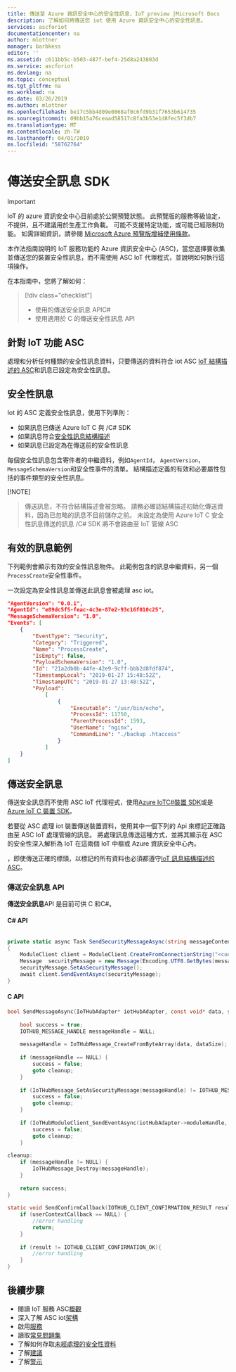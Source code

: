 ```yaml
---
title: 傳送至 Azure 資訊安全中心的安全性訊息，IoT preview |Microsoft Docs
description: 了解如何將傳送您 iot 使用 Azure 資訊安全中心的安全性訊息。
services: ascforiot
documentationcenter: na
author: mlottner
manager: barbkess
editor: ''
ms.assetid: c611bb5c-b503-487f-bef4-25d8a243803d
ms.service: ascforiot
ms.devlang: na
ms.topic: conceptual
ms.tgt_pltfrm: na
ms.workload: na
ms.date: 03/26/2019
ms.author: mlottner
ms.openlocfilehash: be17c5bb4d09e0868af0c6fd9b31f7653b614735
ms.sourcegitcommit: 09bb15a76ceaad58517c8fa3b53e1d8fec5f3db7
ms.translationtype: MT
ms.contentlocale: zh-TW
ms.lasthandoff: 04/01/2019
ms.locfileid: "58762764"
---
```

# <a name="send-security-messages-sdk"></a>傳送安全訊息 SDK

> [!IMPORTANT]
> IoT 的 azure 資訊安全中心目前處於公開預覽狀態。
> 此預覽版的服務等級協定，不提供，且不建議用於生產工作負載。 可能不支援特定功能，或可能已經限制功能。 如需詳細資訊，請參閱 [Microsoft Azure 預覽版增補使用條款](https://azure.microsoft.com/support/legal/preview-supplemental-terms/)。

本作法指南說明的 IoT 服務功能的 Azure 資訊安全中心 (ASC)，當您選擇要收集並傳送您的裝置安全性訊息，而不需使用 ASC IoT 代理程式，並說明如何執行這項操作。  

在本指南中，您將了解如何： 
> [!div class="checklist"]
> * 使用的傳送安全訊息 APIC#
> * 使用適用於 C 的傳送安全性訊息 API

## <a name="asc-for-iot-capabilities"></a>針對 IoT 功能 ASC

處理和分析任何種類的安全性訊息資料，只要傳送的資料符合 iot ASC [IoT 結構描述的 ASC](https://aka.ms/iot-security-schemas)和訊息已設定為安全性訊息。

## <a name="security-message"></a>安全性訊息

Iot 的 ASC 定義安全性訊息，使用下列準則：
- 如果訊息已傳送 Azure IoT C 與 /C# SDK
- 如果訊息符合[安全性訊息結構描述](https://aka.ms/iot-security-schemas)
- 如果訊息已設定為在傳送前的安全性訊息

每個安全性訊息包含寄件者的中繼資料，例如`AgentId`， `AgentVersion`，`MessageSchemaVersion`和安全性事件的清單。
結構描述定義的有效和必要屬性包括的事件類型的安全性訊息。

[!NOTE]
> 傳送訊息，不符合結構描述會被忽略。 請務必確認結構描述初始化傳送資料，因為已忽略的訊息不目前儲存之前。 
> 未設定為使用 Azure IoT C 安全性訊息傳送的訊息 /C# SDK 將不會路由至 IoT 管線 ASC

## <a name="valid-message-example"></a>有效的訊息範例

下列範例會顯示有效的安全性訊息物件。 此範例包含的訊息中繼資料，另一個`ProcessCreate`安全性事件。

一次設定為安全性訊息並傳送此訊息會被處理 asc iot。

```json
"AgentVersion": "0.0.1",
"AgentId": "e89dc5f5-feac-4c3e-87e2-93c16f010c25",
"MessageSchemaVersion": "1.0",
"Events": [
    {
        "EventType": "Security",
        "Category": "Triggered",
        "Name": "ProcessCreate",
        "IsEmpty": false,
        "PayloadSchemaVersion": "1.0",
        "Id": "21a2db0b-44fe-42e9-9cff-bbb2d8fdf874",
        "TimestampLocal": "2019-01-27 15:48:52Z",
        "TimestampUTC": "2019-01-27 13:48:52Z",
        "Payload":
            [
                {
                    "Executable": "/usr/bin/echo",
                    "ProcessId": 11750,
                    "ParentProcessId": 1593,
                    "UserName": "nginx",
                    "CommandLine": "./backup .htaccess"
                }
            ]
    }
]
```

## <a name="send-security-messages"></a>傳送安全訊息 

傳送安全訊息而不使用 ASC IoT 代理程式，使用[Azure IoTC#裝置 SDK](https://github.com/Azure/azure-iot-sdk-csharp/tree/preview)或是[Azure IoT C 裝置 SDK](https://github.com/Azure/azure-iot-sdk-c/tree/public-preview)。

若要從 ASC 處理 iot 裝置傳送裝置資料，使用其中一個下列的 Api 來標記正確路由至 ASC IoT 處理管線的訊息。 將處理訊息傳送這種方式，並將其顯示在 ASC 的安全性深入解析為 IoT 在這兩個 IoT 中樞或 Azure 資訊安全中心內。 

，即使傳送正確的標頭，以標記的所有資料也必須都遵守[IoT 訊息結構描述的 ASC](https://aka.ms/iot-security-schemas)。 

### <a name="send-security-message-api"></a>傳送安全訊息 API

**傳送安全訊息**API 是目前可供 C 和C#。  

#### <a name="c-api"></a>C# API

```cs

private static async Task SendSecurityMessageAsync(string messageContent)
{
    ModuleClient client = ModuleClient.CreateFromConnectionString("<connection_string>");
    Message  securityMessage = new Message(Encoding.UTF8.GetBytes(messageContent));
    securityMessage.SetAsSecurityMessage();
    await client.SendEventAsync(securityMessage);
}
```

#### <a name="c-api"></a>C API

```c
bool SendMessageAsync(IoTHubAdapter* iotHubAdapter, const void* data, size_t dataSize) {
 
    bool success = true;
    IOTHUB_MESSAGE_HANDLE messageHandle = NULL;
 
    messageHandle = IoTHubMessage_CreateFromByteArray(data, dataSize);
 
    if (messageHandle == NULL) {
        success = false;
        goto cleanup;
    }
 
    if (IoTHubMessage_SetAsSecurityMessage(messageHandle) != IOTHUB_MESSAGE_OK) {
        success = false;
        goto cleanup;
    }
 
    if (IoTHubModuleClient_SendEventAsync(iotHubAdapter->moduleHandle, messageHandle, SendConfirmCallback, iotHubAdapter) != IOTHUB_CLIENT_OK) {
        success = false;
        goto cleanup;
    }
 
cleanup:
    if (messageHandle != NULL) {
        IoTHubMessage_Destroy(messageHandle);
    }
 
    return success;
}
 
static void SendConfirmCallback(IOTHUB_CLIENT_CONFIRMATION_RESULT result, void* userContextCallback) {
    if (userContextCallback == NULL) {
        //error handling
        return;
    }
 
    if (result != IOTHUB_CLIENT_CONFIRMATION_OK){
        //error handling
    }
}
```

## <a name="next-steps"></a>後續步驟
- 閱讀 IoT 服務 ASC[概觀](overview.md)
- 深入了解 ASC iot[架構](architecture.md)
- 啟用[服務](quickstart-onboard-iot-hub.md)
- 讀取[常見問題集](resources-frequently-asked-questions.md)
- 了解如何存取[未經處理的安全性資料](how-to-security-data-access.md)
- 了解[建議](concept-recommendations.md)
- 了解[警示](concept-security-alerts.md)
